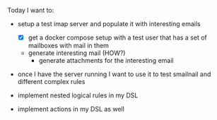Today I want to:

- setup a test imap server and populate it with interesting emails
  - [x] get a docker compose setup with a test user that has a set of mailboxes with mail in them
  - generate interesting mail (HOW?)
    - generate attachments for the interesting email

- once I have the server running I want to use it to test smailnail and different complex rules

- implement nested logical rules in my DSL
- implement actions in my DSL as well